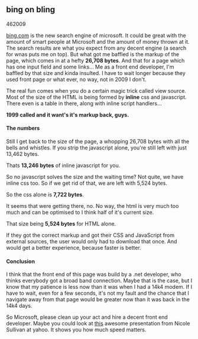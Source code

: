 <article><h2>bing on bling</h2><time><span class="day">4</span><span class="month">6</span><span class="year">2009</span></time><p><a href="http://bing.com">bing.com</a> is the new search engine of microsoft. It could be great with the amount of smart people at Microsoft and the amount of money thrown at it. The search results are what you expect from any decent engine (a search for wnas puts me on top). But what got me baffled is the markup of the page, which comes in at a hefty <strong>26,708 bytes</strong>. And that for a page which has one input field and some links... Me as a front end developer, I'm baffled by that size and kinda insulted. I have to wait longer because they used front page or what ever, no way, not in 2009 I don't.</p><p>The real fun comes when you do a certain magic trick called view source. Most of the size of the HTML is being formed by <strong>inline</strong> css and javascript. There even is a table in there, along with inline script handlers...</p><p><strong>1999 called and it want's it's markup back, guys.</strong></p><h4>The numbers</h4><p>Still I get back to the size of the page, a whopping 26,708 bytes with all the bells and whistles. If you strip the javascript alone, you're still left with just 13,462 bytes.</p><p>Thats <strong>13,246 bytes</strong> of inline javascript for you.</p><p>So no javascript solves the size and the waiting time? Not quite, we have inline css too. So if we get rid of that, we are left with 5,524 bytes.</p><p>So the css alone is <strong>7,722 bytes</strong>.</p><p>It seems that were getting there, no. No way, the html is very much too much and can be optimised to I think half of it's current size. </p><p>That size being <strong>5,524 bytes</strong> for HTML alone.</p><p>If they got the correct markup and got their CSS and JavaScript from external sources, the user would only had to download that once. And would get a better experience, because faster is better.</p><h4>Conclusion</h4><p>I think that the front end of this page was build by a .net developer, who thinks everybody got a broad band connection. Maybe that is the case, but I know that my patience is less now than it was when I had a 14k4 modem. If I have to wait, even for a few seconds, it's not my fault and the chance that I navigate away from that page would be greater now than it was back in the 14k4 days.</p><p>So Microsoft, please clean up your act and hire a decent front end developer. Maybe you could look at <a href="http://video.yahoo.com/watch/4156174/11192533">this</a> awesome presentation from Nicole Sullivan at yahoo. It shows you how much speed matters.</p>			</article>